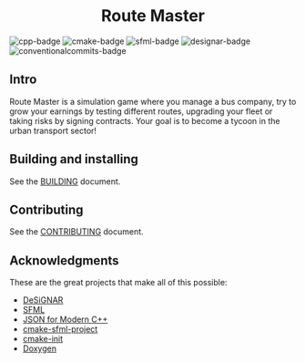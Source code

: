 <h1 align="center">Route Master</h1>

![cpp-badge](https://img.shields.io/badge/C%2B%2B%2017-00599C?style=for-the-badge&logo=c%2B%2B&logoColor=white)
![cmake-badge](https://img.shields.io/badge/CMake_3.30.2-064F8C?style=for-the-badge&logo=cmake&logoColor=white)
![sfml-badge](https://img.shields.io/badge/SFML_2.6.1-4BB000?style=for-the-badge&logo=sfml&logoColor=white)
![designar-badge](https://img.shields.io/badge/DeSiGNAR_2.0.1-2A2A2A?style=for-the-badge)
![conventionalcommits-badge](https://img.shields.io/badge/Conventional_Commits_1.0.0-FE5196?style=for-the-badge&logo=conventionalcommits&logoColor=white)

## Intro

Route Master is a simulation game where you manage a bus company, try to grow
your earnings by testing different routes, upgrading your fleet or taking
risks by signing contracts. Your goal is to become a tycoon in the urban
transport sector!

## Building and installing

See the [BUILDING](BUILDING.md) document.

## Contributing

See the [CONTRIBUTING](CONTRIBUTING.md) document.

## Acknowledgments

These are the great projects that make all of this possible:

* [DeSiGNAR](https://github.com/R3mmurd/DeSiGNAR)
* [SFML](https://github.com/SFML/SFML)
* [JSON for Modern C++](https://github.com/nlohmann/json)
* [cmake-sfml-project](https://github.com/SFML/cmake-sfml-project)
* [cmake-init](https://github.com/friendlyanon/cmake-init)
* [Doxygen](https://github.com/doxygen/doxygen)
